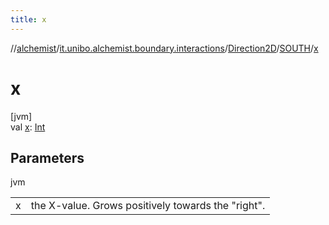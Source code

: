 ```yaml
---
title: x
---
```

//[alchemist](../../../../index.html)/[it.unibo.alchemist.boundary.interactions](../../index.html)/[Direction2D](../index.html)/[SOUTH](index.html)/[x](x.html)



# x



[jvm]\
val [x](x.html): [Int](https://kotlinlang.org/api/latest/jvm/stdlib/kotlin/-int/index.html)



## Parameters


jvm

| | |
|---|---|
| x | the X-value. Grows positively towards the "right". |




